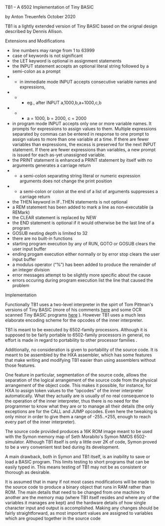 TB1 – A 6502 Implementation of Tiny BASIC

by Anton Treuenfels
October 2020

TB1 is a lightly extended version of Tiny BASIC based on the orignal design described by Dennis Allison.

Extensions and Modifications

- line numbers may range from 1 to 63999
- case of keywords is not significant
- the LET keyword is optional in assignment statements
- the INPUT statement accepts an optional literal string followed by a semi-colon as a prompt
 - - in immediate mode INPUT accepts consecutive variable names and expressions,
 - - - eg., after INPUT a,1000,b,a+1000,c,b
 - - - a = 1000, b = 2000, c = 2000
- in program mode INPUT accepts only one or more variable names. It prompts for expressions to assign values to them. Multiple expressions separated by commas can be entered in response to one prompt to assign values to more than one variable at a time. If there are fewer variables than expressions, the excess is preserved for the next INPUT statement. If there are fewer expressions than variables, a new prompt is issued for each as-yet unassigned variable.
- the PRINT statement is enhanced
a PRINT statement by itself with no arguments generates a carriage return
 - - a semi-colon separating string literal or numeric expression arguments does not change the print position 
 - - a semi-colon or colon at the end of a list of arguments suppresses a carriage return
- the THEN keyword in IF..THEN statements is not optional
 - a REM statement has been added to mark a line as non-executable (a REMark)
 - the CLEAR statement is replaced by NEW
 - the END statement is optional if it would otherwise be the last line of a program
 - GOSUB nesting depth is limited to 32
 - there are no built-in functions
 - starting program execution by any of RUN, GOTO or GOSUB clears the user input buffer
 - ending progam execution either normally or by error stop clears the user input buffer
 - a modulus operator (“%”) has been added to produce the remainder of an integer division
 - error messages attempt to be slightly more specific about the cause
 - errors occuring during program execution list the line that caused the problem

Implementation

Functionally TB1 uses a two-level interpreter in the spirt of Tom Pittman's versions of Tiny BASIC (more of his comments [here](http://www.ittybittycomputers.com/IttyBitty/TinyBasic/) and some OCR scanned Tiny BASIC programs [here](https://www.retrotechnology.com/memship/Son_of_TFBOTBAS.HTM) \). However TB1 uses a much less elaborate encoding scheme for the opcodes of the inner interpreter.

TB1 is meant to be executed by 6502-family processors. Although it is supposed to be fairly portable to 6502-family processors in general, no effort is made in regard to portability to other processor families .

Additionally, no consideration is given to portability of the source code. It is meant to be assembled by the HXA assembler, which has some features that make writing and modifying TB1 easier than using assemblers without those features.

One feature in particular, segmentation of the source code, allows the separation of the logical arrangement of the source code from the physical arrangement of the object code. This makes it possible, for instance, for HXA to assign token values to the “opcodes” of the inner interpreter automatically. What they actually are is usually of no real consequence to the operation of the inner interpreter, thus there is no need for the programmer to know what they are or to manage all their details (the only exceptions are for the CALL and JUMP opcodes. Even here the tweaking is only minor in order to give them a range of -255..+255, enough to reach every part of the inner interpreter).

The source code provided produces a 16K ROM image meant to be used with the Symon memory map of Seth Morabito's Symon NMOS 6502-simulator. Although TB1 itself is only a little over 2K of code, Symon proved to be a very convenient test bed during its development.

A main drawback, both in Symon and TB1 itself, is an inability to save or load a BASIC program. This  limits testing to short programs that can be easily typed in. This means testing of TB1 may not be as consistent or thorough as desirable.

It is assumed that in many if not most cases modifications will be made to the source code to produce a binary object that runs in RAM rather than ROM. The main details that need to be changed from one machine to another are the memory map (where TB1 itself resides and where any of the variables it manages are kept) and the hardware details of how single character input and output is accomplished. Making any changes should be fairly straightforward, as most important values are assigned to variables which are grouped together in the source code
